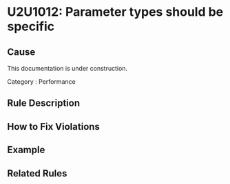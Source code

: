 # U2U1012: Parameter types should be specific

## Cause

This documentation is under construction.

Category : Performance

## Rule Description



## How to Fix Violations



## Example



## Related Rules
